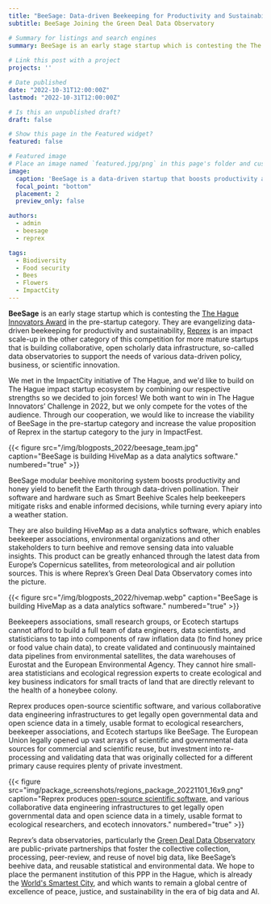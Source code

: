 ```yaml
---
title: "BeeSage: Data-driven Beekeeping for Productivity and Sustainability"
subtitle: BeeSage Joining the Green Deal Data Observatory

# Summary for listings and search engines
summary: BeeSage is an early stage startup which is contesting the The Hague Innovators Award in the pre-startup category. They are evangelizing data-driven beekeeping for productivity and sustainability, Reprex is an impact scale-up in the other category of this competition for more mature startups. We decided to join forces under the Green Deal Data Observatory umbrella.
 
# Link this post with a project
projects: ''

# Date published
date: "2022-10-31T12:00:00Z"
lastmod: "2022-10-31T12:00:00Z"

# Is this an unpublished draft?
draft: false

# Show this page in the Featured widget?
featured: false

# Featured image
# Place an image named `featured.jpg/png` in this page's folder and customize its options here.
image:
  caption: 'BeeSage is a data-driven startup that boosts productivity and honey yield to benefit the Earth through data-driven pollination'
  focal_point: "bottom"
  placement: 2
  preview_only: false

authors:
  - admin
  - beesage
  - reprex

tags:
  - Biodiversity
  - Food security
  - Bees
  - Flowers
  - ImpactCity
---
```


**BeeSage** is an early stage startup which is contesting the [The Hague Innovators Award](https://www.impactcity.nl/en/service/the-hague-innovators-challenge/) in the pre-startup category. They are evangelizing data-driven beekeeping for productivity and sustainability, [Reprex](/authors/reprex) is an impact scale-up in the other category of this competition for more mature startups that is building collaborative, open scholarly data infrastructure, so-called data observatories to support the needs of various data-driven policy, business, or scientific innovation. 

We met in the ImpactCity initiative of The Hague, and we'd like to build on The Hague impact startup ecosystem by combining our respective strengths so we decided to join forces! We both want to win in The Hague Innovators’ Challenge in 2022, but we only compete for the votes of the audience. Through our cooperation, we would like to increase the viability of BeeSage in the pre-startup category and increase the value proposition of Reprex in the startup category to the jury in ImpactFest. 

{{< figure src="/img/blogposts_2022/beesage_team.jpg" caption="BeeSage is building HiveMap as a data analytics software." numbered="true" >}}


BeeSage modular beehive monitoring system boosts productivity and honey yield to benefit the Earth through data-driven pollination. Their software and hardware such as Smart Beehive Scales help beekeepers mitigate risks and enable informed decisions, while turning every apiary into a weather station.

They are also building HiveMap as a data analytics software, which enables beekeeper associations, environmental organizations and other stakeholders to turn beehive and remove sensing data into valuable insights. This product can be greatly enhanced through the latest data from Europe’s Copernicus satellites, from meteorological and air pollution sources. This is where Reprex’s Green Deal Data Observatory comes into the picture.

{{< figure src="/img/blogposts_2022/hivemap.webp" caption="BeeSage is building HiveMap as a data analytics software." numbered="true" >}}


Beekeepers associations, small research groups, or Ecotech startups cannot afford to build a full team of data engineers, data scientists, and statisticians to tap into components of raw inflation data (to find honey price or food value chain data), to create validated and continuously maintained data pipelines from environmental satellites, the data warehouses of Eurostat and the European Environmental Agency. They cannot hire small-area statisticians and ecological regression experts to create ecological and key business indicators for small tracts of land that are directly relevant to the health of a honeybee colony. 

Reprex produces open-source scientific software, and various collaborative data engineering infrastructures to get legally open governmental data and open science data in a timely, usable format to ecological researchers, beekeeper associations, and Ecotech startups like BeeSage. The European Union legally opened up vast arrays of scientific and governmental data sources for commercial and scientific reuse, but investment into re-processing and validating data that was originally collected for a different primary cause requires plenty of private investment. 

{{< figure src="img/package_screenshots/regions_package_20221101_16x9.png" caption="Reprex produces [open-source scientific software](/https://reprex.nl/#releases), and various collaborative data engineering infrastructures to get legally open governmental data and open science data in a timely, usable format to ecological researchers, and ecotech innovators." numbered="true" >}}


Reprex’s data observatories, particularly the [Green Deal Data Observatory](/#slider) are public-private partnerships that foster the collective collection, processing, peer-review, and reuse of novel big data, like BeeSage’s beehive data, and reusable statistical and environmental data. We hope to place the permanent institution of this PPP in the Hague, which is already the [World's Smartest City](https://thehague.com/businessagency/the-hague-the-winner-world-smart-city-award-2021), and which wants to remain a global centre of excellence of peace, justice, and sustainability in the era of big data and AI.
